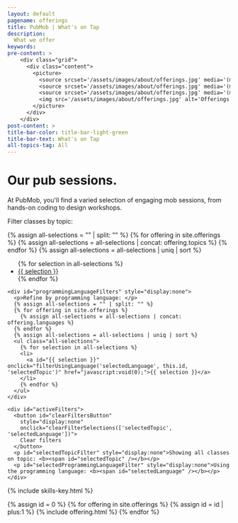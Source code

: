 ```yaml
---
layout: default
pagename: offerings
title: PubMob | What's on Tap
description:
  What we offer
keywords:
pre-content: >
    <div class="grid">
      <div class="content">
        <picture>
          <source srcset='/assets/images/about/offerings.jpg' media='(max-width: 1080px)'>
          <source srcset='/assets/images/about/offerings.jpg' media='(min-width: 960px)'>
          <source srcset='/assets/images/about/offerings.jpg' media='(min-width: 830px'>
          <img src='/assets/images/about/offerings.jpg' alt='Offerings'>
        </picture>
      </div>
    </div>
post-content: >
title-bar-color: title-bar-light-green
title-bar-text: What's on Tap
all-topics-tag: All
---
```

<h1 class="text-center">Our pub sessions.</h1>
<p>At PubMob, you'll find a varied selection of engaging mob sessions, from hands-on coding to design workshops.</p>

<script type="text/javascript">
  function setText(id, text) {
    var topicHeader = document.getElementById(id)
    if (topicHeader)
      topicHeader.innerHTML = text
    else
      console.log('id not found: ', id)
  }

  function element(id) {
    return document.getElementById(id)
  }

  function getText(id) {
    return document.getElementById(id).innerHTML
  }

  function renderIf(element, condition) {
    element.style.display = condition ? '' : 'none'
  }

  function renderPost(id, offeringLanguages, offeringTopics, topicFilterSelection, languageFilterSelection) {
    var element = document.getElementById(id);
    var shouldRender = (topicFilterSelection === '' && languageFilterSelection === '') ||
      (topicFilterSelection === '' && offeringLanguages.includes(languageFilterSelection)) ||
      (offeringTopics.includes(topicFilterSelection) && languageFilterSelection == '') ||
      (offeringTopics.includes(topicFilterSelection) && offeringLanguages.includes(languageFilterSelection));
    renderIf(element, shouldRender);
  }

  function renderPosts(topicFilterSelection, languageFilterSelection) {
    var id = 0;
    {% for offering in site.offerings %}
      renderPost(++id, 
        {{ offering.languages | jsonify }}, 
        {{ offering.topics | jsonify }},
        topicFilterSelection, languageFilterSelection);
    {% endfor %}
  }

  function clearFilterSelections(elementIds) {
    for (let i = 0; i < elementIds.length; i++)
      setText(elementIds[i], '');
    renderPosts('', '');
    renderIf(element('programmingLanguageFilters'), false)
    renderIf(element('selectedProgrammingLanguageFilter'), false)
    renderIf(element('selectedTopicFilter'), false)
    renderIf(element('clearFiltersButton'), false)
  }

  function filterUsingTopic(displayElementId, filterSelection, existingLanguageElementId) {
    setText(displayElementId, filterSelection)
    renderIf(element('programmingLanguageFilters'), true)
    renderIf(element('selectedProgrammingLanguageFilter'), true)
    renderIf(element('selectedTopicFilter'), true)
    renderIf(element('clearFiltersButton'), true)
    var existingLanguageFilter = getText(existingLanguageElementId)
    renderPosts(filterSelection, existingLanguageFilter)
  }

  function filterUsingLanguage(displayElementId, filterSelection, existingTopicElementId) {
    setText(displayElementId, filterSelection)
    var existingTopicFilter = getText(existingTopicElementId)
    renderPosts(existingTopicFilter, filterSelection)
    renderIf(element('clearFiltersButton'), true)
  }
</script>

<section class="class-legend">
  <article class="filters">
    <div>
      <p>Filter classes by topic: </p>
      {% assign all-selections = "" | split: "" %}
      {% for offering in site.offerings %}
        {% assign all-selections = all-selections | concat: offering.topics %}
      {% endfor %}
      {% assign all-selections = all-selections | uniq | sort %}
      <ul class="all-selections">
        {% for selection in all-selections %}
        <li>
          <a id="{{ selection }}" onclick="filterUsingTopic('selectedTopic', this.id, 'selectedLanguage')" href="javascript:void(0);">{{ selection }}</a>
        </li>
        {% endfor %}
      </ul>
    </div>

    <div id="programmingLanguageFilters" style="display:none">
      <p>Refine by programming language: </p>
      {% assign all-selections = "" | split: "" %}
      {% for offering in site.offerings %}
        {% assign all-selections = all-selections | concat: offering.languages %}
      {% endfor %}
      {% assign all-selections = all-selections | uniq | sort %}
      <ul class="all-selections">
        {% for selection in all-selections %}
        <li>
          <a id="{{ selection }}" onclick="filterUsingLanguage('selectedLanguage', this.id, 'selectedTopic')" href="javascript:void(0);">{{ selection }}</a>
        </li>
        {% endfor %}
      </ul>
    </div>

    <div id="activeFilters">
      <button id="clearFiltersButton" 
        style="display:none"
        onclick="clearFilterSelections(['selectedTopic', 'selectedLanguage'])">
        Clear filters
      </button>
      <p id="selectedTopicFilter" style="display:none">Showing all classes on topic: <b><span id="selectedTopic" /></b></p>
      <p id="selectedProgrammingLanguageFilter" style="display:none">Using the programming language: <b><span id="selectedLanguage" /></b></p>
    </div>

  </article>
  {% include skills-key.html %}
</section>


{% assign id = 0 %}
{% for offering in site.offerings %}
  {% assign id = id | plus:1 %}
  {% include offering.html %}
{% endfor %}

